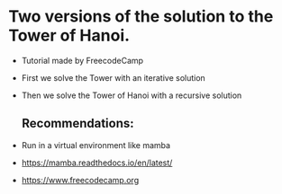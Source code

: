 
# Two versions of the solution to the Tower of Hanoi.
- Tutorial made by FreecodeCamp
- First we solve the Tower with an iterative solution
- Then we solve the Tower of Hanoi with a recursive solution

  ## Recommendations:
- Run in a virtual environment like mamba
- https://mamba.readthedocs.io/en/latest/

- https://www.freecodecamp.org 
